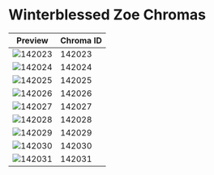# Winterblessed Zoe Chromas

| Preview | Chroma ID |
|---------|-----------|
| ![142023](https://raw.communitydragon.org/latest/plugins/rcp-be-lol-game-data/global/default/v1/champion-chroma-images/142/142023.png) | 142023 |
| ![142024](https://raw.communitydragon.org/latest/plugins/rcp-be-lol-game-data/global/default/v1/champion-chroma-images/142/142024.png) | 142024 |
| ![142025](https://raw.communitydragon.org/latest/plugins/rcp-be-lol-game-data/global/default/v1/champion-chroma-images/142/142025.png) | 142025 |
| ![142026](https://raw.communitydragon.org/latest/plugins/rcp-be-lol-game-data/global/default/v1/champion-chroma-images/142/142026.png) | 142026 |
| ![142027](https://raw.communitydragon.org/latest/plugins/rcp-be-lol-game-data/global/default/v1/champion-chroma-images/142/142027.png) | 142027 |
| ![142028](https://raw.communitydragon.org/latest/plugins/rcp-be-lol-game-data/global/default/v1/champion-chroma-images/142/142028.png) | 142028 |
| ![142029](https://raw.communitydragon.org/latest/plugins/rcp-be-lol-game-data/global/default/v1/champion-chroma-images/142/142029.png) | 142029 |
| ![142030](https://raw.communitydragon.org/latest/plugins/rcp-be-lol-game-data/global/default/v1/champion-chroma-images/142/142030.png) | 142030 |
| ![142031](https://raw.communitydragon.org/latest/plugins/rcp-be-lol-game-data/global/default/v1/champion-chroma-images/142/142031.png) | 142031 |